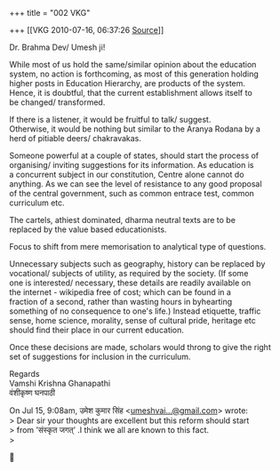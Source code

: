 +++
title = "002 VKG"

+++
[[VKG	2010-07-16, 06:37:26 [Source](https://groups.google.com/g/bvparishat/c/36ZS1ojgqTM)]]



Dr. Brahma Dev/ Umesh ji!

While most of us hold the same/similar opinion about the education  
system, no action is forthcoming, as most of this generation holding  
higher posts in Education Hierarchy, are products of the system.  
Hence, it is doubtful, that the current establishment allows itself to  
be changed/ transformed.

If there is a listener, it would be fruitful to talk/ suggest.  
Otherwise, it would be nothing but similar to the Aranya Rodana by a  
herd of pitiable deers/ chakravakas.

Someone powerful at a couple of states, should start the process of  
organising/ inviting suggestions for its information. As education is  
a concurrent subject in our constitution, Centre alone cannot do  
anything. As we can see the level of resistance to any good proposal  
of the central government, such as common entrace test, common  
curriculum etc.

The cartels, athiest dominated, dharma neutral texts are to be  
replaced by the value based educationists.

Focus to shift from mere memorisation to analytical type of questions.

Unnecessary subjects such as geography, history can be replaced by  
vocational/ subjects of utility, as required by the society. (If some  
one is interested/ necessary, these details are readily available on  
the internet - wikipedia free of cost; which can be found in a  
fraction of a second, rather than wasting hours in byhearting  
something of no consequence to one's life.) Instead etiquette, traffic  
sense, home science, morality, sense of cultural pride, heritage etc  
should find their place in our current education.

Once these decisions are made, scholars would throng to give the right  
set of suggestions for inclusion in the curriculum.

Regards  
Vamshi Krishna Ghanapathi  
वंशीकृष्ण घनपाठी

On Jul 15, 9:08am, उमेश कुमार सिंह \<[umeshvai...@gmail.com]()\> wrote:  
\> Dear sir your thoughts are excellent but this reform should start  
\> from ’संस्कृत जगत्’ .I think we all are known to this fact.  
\>  



